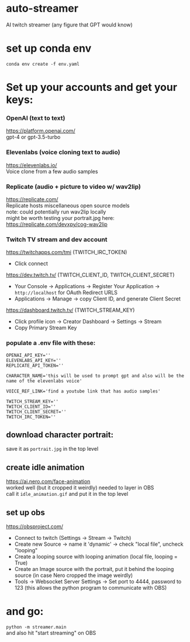 # auto-streamer
AI twitch streamer (any figure that GPT would know)

# set up conda env
`conda env create -f env.yaml`

# Set up your accounts and get your keys:
### OpenAI (text to text)
https://platform.openai.com/  
gpt-4 or gpt-3.5-turbo

### Elevenlabs (voice cloning text to audio)
https://elevenlabs.io/  
Voice clone from a few audio samples

### Replicate (audio + picture to video w/ wav2lip)
https://replicate.com/  
Replicate hosts miscellaneous open source models\
note: could potentially run wav2lip locally  
might be worth testing your portrait.jpg here:  
https://replicate.com/devxpy/cog-wav2lip

### Twitch TV stream and dev account
https://twitchapps.com/tmi (TWITCH_IRC_TOKEN)
- Click connect

https://dev.twitch.tv/ (TWITCH_CLIENT_ID, TWITCH_CLIENT_SECRET)
- Your Console -> Applications -> Register Your Application -> `http://localhost` for OAuth Redirect URLS 
- Applications -> Manage -> copy Client ID, and generate Client Secret


https://dashboard.twitch.tv/ (TWITCH_STREAM_KEY)
- Click profile icon -> Creator Dashboard -> Settings -> Stream
- Copy Primary Stream Key

### populate a .env file with these:
```
OPENAI_API_KEY=''
ELEVENLABS_API_KEY=''
REPLICATE_API_TOKEN=''

CHARACTER_NAME='this will be used to prompt gpt and also will be the name of the elevenlabs voice'

VOICE_REF_LINK='find a youtube link that has audio samples'

TWITCH_STREAM_KEY=''
TWITCH_CLIENT_ID=''
TWITCH_CLIENT_SECRET=''
TWITCH_IRC_TOKEN=''
``````


## download character portrait:
save it as `portrait.jpg` in the top level

## create idle animation
https://ai.nero.com/face-animation  
worked well (but it cropped it weirdly)
needed to layer in OBS\
call it `idle_animation.gif` and put it in the top level

## set up obs
https://obsproject.com/  
- Connect to twitch (Settings -> Stream -> Twitch)
- Create new Source -> name it 'dynamic' -> check "local file", uncheck "looping"
- Create a looping source with looping animation (local file, looping = True)
- Create an Image source with the portrait, put it behind the looping source (in case Nero cropped the image weirdly)
- Tools -> Websocket Server Settings -> Set port to 4444, password to 123 (this allows the python program to communicate with OBS)

# and go:
`python -m streamer.main`  
and also hit "start streaming" on OBS
